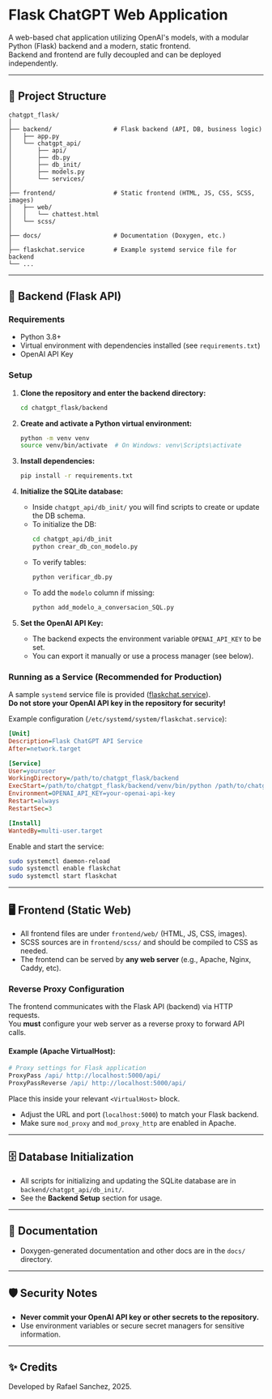 # Flask ChatGPT Web Application

A web-based chat application utilizing OpenAI's models, with a modular Python (Flask) backend and a modern, static frontend.  
Backend and frontend are fully decoupled and can be deployed independently.

---

## 📁 Project Structure

```
chatgpt_flask/
│
├── backend/                 # Flask backend (API, DB, business logic)
│   ├── app.py
│   └── chatgpt_api/
│       ├── api/
│       ├── db.py
│       ├── db_init/
│       ├── models.py
│       └── services/
│
├── frontend/                # Static frontend (HTML, JS, CSS, SCSS, images)
│   ├── web/
│   │   └── chattest.html
│   └── scss/
│
├── docs/                    # Documentation (Doxygen, etc.)
│
├── flaskchat.service        # Example systemd service file for backend
└── ...
```

---

## 🚀 Backend (Flask API)

### **Requirements**
- Python 3.8+
- Virtual environment with dependencies installed (see `requirements.txt`)
- OpenAI API Key

### **Setup**

1. **Clone the repository and enter the backend directory:**
   ```bash
   cd chatgpt_flask/backend
   ```

2. **Create and activate a Python virtual environment:**
   ```bash
   python -m venv venv
   source venv/bin/activate  # On Windows: venv\Scripts\activate
   ```

3. **Install dependencies:**
   ```bash
   pip install -r requirements.txt
   ```

4. **Initialize the SQLite database:**
   - Inside `chatgpt_api/db_init/` you will find scripts to create or update the DB schema.
   - To initialize the DB:
     ```bash
     cd chatgpt_api/db_init
     python crear_db_con_modelo.py
     ```
   - To verify tables:
     ```bash
     python verificar_db.py
     ```
   - To add the `modelo` column if missing:
     ```bash
     python add_modelo_a_conversacion_SQL.py
     ```

5. **Set the OpenAI API Key:**
   - The backend expects the environment variable `OPENAI_API_KEY` to be set.
   - You can export it manually or use a process manager (see below).

### **Running as a Service (Recommended for Production)**

A sample `systemd` service file is provided ([flaskchat.service](flaskchat.service)).  
**Do not store your OpenAI API key in the repository for security!**

Example configuration (`/etc/systemd/system/flaskchat.service`):

```ini
[Unit]
Description=Flask ChatGPT API Service
After=network.target

[Service]
User=youruser
WorkingDirectory=/path/to/chatgpt_flask/backend
ExecStart=/path/to/chatgpt_flask/backend/venv/bin/python /path/to/chatgpt_flask/backend/app.py
Environment=OPENAI_API_KEY=your-openai-api-key
Restart=always
RestartSec=3

[Install]
WantedBy=multi-user.target
```

Enable and start the service:

```bash
sudo systemctl daemon-reload
sudo systemctl enable flaskchat
sudo systemctl start flaskchat
```

---

## 🖥️ Frontend (Static Web)

- All frontend files are under `frontend/web/` (HTML, JS, CSS, images).
- SCSS sources are in `frontend/scss/` and should be compiled to CSS as needed.
- The frontend can be served by **any web server** (e.g., Apache, Nginx, Caddy, etc).

### **Reverse Proxy Configuration**

The frontend communicates with the Flask API (backend) via HTTP requests.  
You **must** configure your web server as a reverse proxy to forward API calls.

#### **Example (Apache VirtualHost):**

```apache
# Proxy settings for Flask application
ProxyPass /api/ http://localhost:5000/api/
ProxyPassReverse /api/ http://localhost:5000/api/
```
Place this inside your relevant `<VirtualHost>` block.

- Adjust the URL and port (`localhost:5000`) to match your Flask backend.
- Make sure `mod_proxy` and `mod_proxy_http` are enabled in Apache.

---

## 🗄️ Database Initialization

- All scripts for initializing and updating the SQLite database are in `backend/chatgpt_api/db_init/`.
- See the **Backend Setup** section for usage.

---

## 📄 Documentation

- Doxygen-generated documentation and other docs are in the `docs/` directory.

---

## 🛡️ Security Notes

- **Never commit your OpenAI API key or other secrets to the repository.**
- Use environment variables or secure secret managers for sensitive information.

---

## ✨ Credits

Developed by Rafael Sanchez, 2025.
